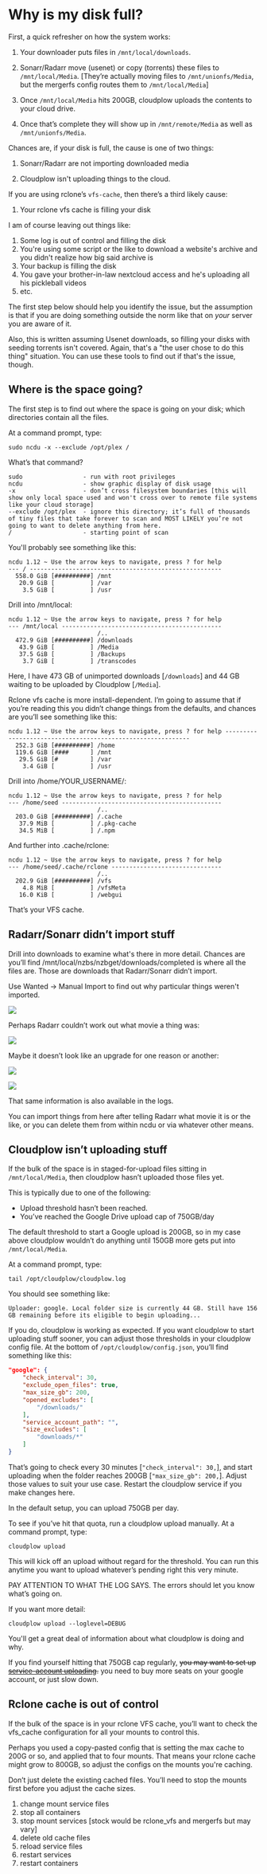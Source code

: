 # Why is my disk full?

First, a quick refresher on how the system works:

1. Your downloader puts files in `/mnt/local/downloads`.
    
2. Sonarr/Radarr move (usenet) or copy (torrents) these files to `/mnt/local/Media`. [They’re actually moving files to `/mnt/unionfs/Media`, but the mergerfs config routes them to `/mnt/local/Media`]
   
3. Once `/mnt/local/Media` hits 200GB, cloudplow uploads the contents to your cloud drive.
  
4. Once that’s complete they will show up in `/mnt/remote/Media` as well as `/mnt/unionfs/Media`.

Chances are, if your disk is full, the cause is one of two things:

1. Sonarr/Radarr are not importing downloaded media

1. Cloudplow isn't uploading things to the cloud.

If you are using rclone’s `vfs-cache`, then there’s a third likely cause:

1. Your rclone vfs cache is filling your disk

I am of course leaving out things like:

1. Some log is out of control and filling the disk
2. You're using some script or the like to download a website's archive and you didn't realize how big said archive is
3. Your backup is filling the disk
4. You gave your brother-in-law nextcloud access and he's uploading all his pickleball videos
5. etc.

The first step below should help you identify the issue, but the assumption is that if you are doing something outside the norm like that on *your* server you are aware of it.

Also, this is written assuming Usenet downloads, so filling your disks with seeding torrents isn't covered.  Again, that's a "the user chose to do this thing" situation.  You can use these tools to find out if that's the issue, though.

## Where is the space going?

The first step is to find out where the space is going on your disk; which directories contain all the files.

At a command prompt, type:

```shell
sudo ncdu -x --exclude /opt/plex /
```

What’s that command?

```shell
sudo                 - run with root privileges
ncdu                 - show graphic display of disk usage
-x                   - don’t cross filesystem boundaries [this will show only local space used and won't cross over to remote file systems like your cloud storage]
--exclude /opt/plex  - ignore this directory; it’s full of thousands of tiny files that take forever to scan and MOST LIKELY you’re not going to want to delete anything from here.
/                    - starting point of scan
```

You'll probably see something like this:

```text
ncdu 1.12 ~ Use the arrow keys to navigate, press ? for help
--- / ------------------------------------------------------
  558.0 GiB [##########] /mnt
   20.9 GiB [          ] /var
    3.5 GiB [          ] /usr
```

Drill into /mnt/local:

```text
ncdu 1.12 ~ Use the arrow keys to navigate, press ? for help
--- /mnt/local ---------------------------------------------
                         /..
  472.9 GiB [##########] /downloads
   43.9 GiB [          ] /Media
   37.5 GiB [          ] /Backups
    3.7 GiB [          ] /transcodes
```

Here, I have 473 GB of unimported downloads [`/downloads`] and 44 GB waiting to be uploaded by Cloudplow [`/Media`].

Rclone vfs cache is more install-dependent.  I’m going to assume that if you’re reading this you didn’t change things from the defaults, and chances are you’ll see something like this:

```text
ncdu 1.12 ~ Use the arrow keys to navigate, press ? for help ------------------------------------------------------------
  252.3 GiB [##########] /home
  119.6 GiB [####      ] /mnt
   29.5 GiB [#         ] /var
    3.4 GiB [          ] /usr
```

Drill into /home/YOUR_USERNAME/:

```text
ncdu 1.12 ~ Use the arrow keys to navigate, press ? for help
--- /home/seed ---------------------------------------------
                         /..
  203.0 GiB [##########] /.cache
   37.9 MiB [          ] /.pkg-cache
   34.5 MiB [          ] /.npm
```

And further into .cache/rclone:

```text
ncdu 1.12 ~ Use the arrow keys to navigate, press ? for help
--- /home/seed/.cache/rclone -------------------------------
                         /..
  202.9 GiB [##########] /vfs
    4.8 MiB [          ] /vfsMeta
   16.0 KiB [          ] /webgui
```

That’s your VFS cache.

## Radarr/Sonarr didn’t import stuff

Drill into downloads to examine what's there in more detail.  Chances are you’ll find /mnt/local/nzbs/nzbget/downloads/completed is where all the files are.  Those are downloads that Radarr/Sonarr didn’t import.

Use Wanted -> Manual Import to find out why particular things weren't imported.

![](../images/../../../images/low-disk/01-low-disk-manual.png)

Perhaps Radarr couldn’t work out what movie a thing was:

![](../images/../../../images/low-disk/02-low-disk-unknown.png)

Maybe it doesn’t look like an upgrade for one reason or another:

![](../images/../../../images/low-disk/03-low-disk-not-upgrade.png)

![](../images/../../../images/low-disk/04-low-disk-filesize.png)

That same information is also available in the logs.

You can import things from here after telling Radarr what movie it is or the like, or you can delete them from within ncdu or via whatever other means.

## Cloudplow isn’t uploading stuff

If the bulk of the space is in staged-for-upload files sitting in `/mnt/local/Media`, then cloudplow hasn’t uploaded those files yet.

This is typically due to one of the following:

- Upload threshold hasn’t been reached.
- You’ve reached the Google Drive upload cap of 750GB/day

The default threshold to start a Google upload is 200GB, so in my case above cloudplow wouldn’t do anything until 150GB more gets put into `/mnt/local/Media`.

At a command prompt, type:

```shell
tail /opt/cloudplow/cloudplow.log
```

You should see something like:

```text
Uploader: google. Local folder size is currently 44 GB. Still have 156 GB remaining before its eligible to begin uploading...
```

If you do, cloudplow is working as expected.  If you want cloudplow to start uploading stuff sooner, you can adjust those thresholds in your cloudplow config file.  At the bottom of `/opt/cloudplow/config.json`, you’ll find something like this:

```json
"google": {
    "check_interval": 30,
    "exclude_open_files": true,
    "max_size_gb": 200,
    "opened_excludes": [
        "/downloads/"
    ],
    "service_account_path": "",
    "size_excludes": [
        "downloads/*"
    ]
}
```

That’s going to check every 30 minutes [`"check_interval": 30,`], and start uploading when the folder reaches 200GB [`"max_size_gb": 200,`].  Adjust those values to suit your use case. Restart the cloudplow service if you make changes here.

In the default setup, you can upload 750GB per day.

To see if you’ve hit that quota, run a cloudplow upload manually.  At a command prompt, type:

```shell
cloudplow upload
```

This will kick off an upload without regard for the threshold.  You can run this anytime you want to upload whatever’s pending right this very minute.

PAY ATTENTION TO WHAT THE LOG SAYS.  The errors should let you know what’s going on.

If you want more detail:

```shell
cloudplow upload --loglevel=DEBUG
```

You'll get a great deal of information about what cloudplow is doing and why.

If you find yourself hitting that 750GB cap regularly, ~~you may want to set up [service-account uploading](tip44.md).~~ you need to buy more seats on your google account, or just slow down.

## Rclone cache is out of control

If the bulk of the space is in your rclone VFS cache, you’ll want to check the vfs_cache configuration for all your mounts to control this.

Perhaps you used a copy-pasted config that is setting the max cache to 200G or so, and applied that to four mounts.  That means your rclone cache might grow to 800GB, so adjust the configs on the mounts you're caching.

Don’t just delete the existing cached files.  You’ll need to stop the mounts first before you adjust the cache sizes.

1. change mount service files
2. stop all containers
3. stop mount services [stock would be rclone_vfs and mergerfs but may vary]
4. delete old cache files
5. reload service files
6. restart services
7. restart containers
